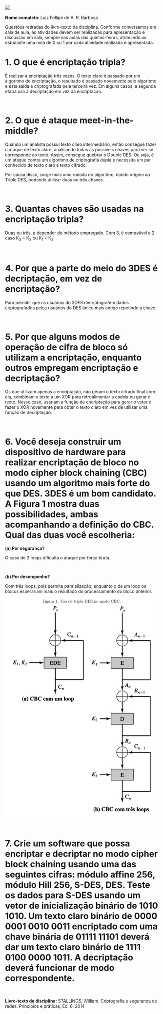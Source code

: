 ﻿![](Cabeçalho.png)

**Nome completo**: Luiz Fellipe de A. R. Barbosa

Questões retiradas do livro-texto da disciplina. Conforme conversamos em sala de aula, as atividades devem ser realizadas para apresentação e discussão em sala, sempre nas aulas das quintas-feiras, atribuindo ao estudante uma nota de 0 ou 1 por cada atividade realizada e apresentada.

# 1. O que é encriptação tripla?

É realizar a encriptação três vezes. O texto claro é passado por um algoritmo de encriptação, o resultado é passado novamente pelo algoritmo e esta saída é criptografada pela terceira vez. Em alguns casos, a segunda etapa usa a decriptação em vez da encriptação.

&nbsp;

# 2. O que é ataque meet-in-the-middle?

Quando um analista possui texto claro intermediário, então consegue fazer o ataque de texto claro, analisando todas as possíveis chaves para ver se corresponde ao texto. Assim, consegue quebrar o Double DES. Ou seja, é um ataque contra um algoritmo de criptografia dupla e necessita um par conhecido de texto claro e texto cifrado.

Por causa disso, surge mais uma rodada do algoritmo, dando origem ao Triple DES, podendo utilizar duas ou três chaves.

&nbsp;

# 3. Quantas chaves são usadas na encriptação tripla?

Duas ou três, a depender do método empregado. Com 3, é compatível a 2 caso K<sub>3</sub> = K<sub>2</sub> ou K<sub>1</sub> = K<sub>2</sub>.

&nbsp;

# 4. Por que a parte do meio do 3DES é decriptação, em vez de encriptação?

Para permitir que os usuários do 3DES decriptografem dados criptografados pelos usuários do DES único mais antigo repetindo a chave.

&nbsp;

# 5. Por que alguns modos de operação de cifra de bloco só utilizam a encriptação, enquanto outros empregam encriptação e decriptação?

Os que utilizam apenas a encriptação, não geram o texto cifrado final com ela, combinam o texto a um XOR para retroalimentar a cadeia ou gerar o texto. Nesse caso, usariam a função de encriptação para gerar o vetor e fazer o XOR novamente para obter o texto claro em vez de utilizar uma função de decriptação.

&nbsp;

# 6. Você deseja construir um dispositivo de hardware para realizar encriptação de bloco no modo cipher block chaining (CBC) usando um algoritmo mais forte do que DES. 3DES é um bom candidato. A Figura 1 mostra duas possibilidades, ambas acompanhando a definição do CBC. Qual das duas você escolheria:

**(a) Por segurança?** 

O caso de 3 loops dificulta o ataque por força bruta.

&nbsp;

**(b) Por desempenho?**

Com três loops, pois permite paralelização, enquanto o de um loop os blocos esperariam mais o resultado do processamento do bloco anterior.  

![](Figura_1.png)

&nbsp;

# 7. Crie um software que possa encriptar e decriptar no modo cipher block chaining usando uma das seguintes cifras: módulo affine 256, módulo Hill 256, S-DES, DES. Teste os dados para S-DES usando um vetor de inicialização binário de 1010 1010. Um texto claro binário de 0000 0001 0010 0011 encriptado com uma chave binária de 01111 11101 deverá dar um texto claro binário de 1111 0100 0000 1011. A decriptação deverá funcionar de modo correspondente.

&nbsp;

**Livro-texto da disciplina:** STALLINGS, William. Criptografia e segurança de redes. Princípios e práticas, Ed. 6. 2014
